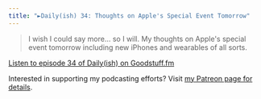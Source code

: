 ```yaml
---
title: "►Daily(ish) 34: Thoughts on Apple's Special Event Tomorrow"
---
```

<blockquote><p>
  I wish I could say more... so I will. My thoughts on Apple's special event tomorrow including new iPhones and wearables of all sorts.</p>
</blockquote>
<p><a href="http://goodstuff.fm/dailyish/34">Listen to episode 34 of Daily(ish) on Goodstuff.fm</a></p>
<p>Interested in supporting my podcasting efforts? Visit <a href="http://www.patreon.com/ichris">my Patreon page for details</a>.</p>
